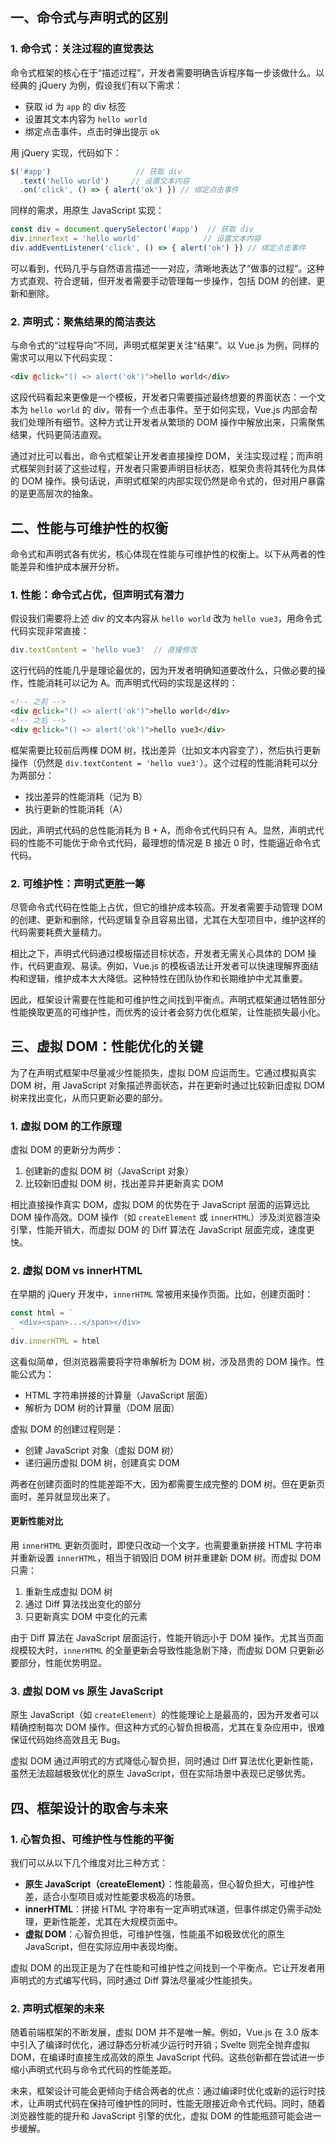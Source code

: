 ## 一、命令式与声明式的区别
### 1. 命令式：关注过程的直觉表达
命令式框架的核心在于“描述过程”，开发者需要明确告诉程序每一步该做什么。以经典的 jQuery 为例，假设我们有以下需求：

+ 获取 id 为 `app` 的 div 标签
+ 设置其文本内容为 `hello world`
+ 绑定点击事件，点击时弹出提示 `ok`

用 jQuery 实现，代码如下：

```javascript
$('#app')                   // 获取 div
  .text('hello world')     // 设置文本内容
  .on('click', () => { alert('ok') }) // 绑定点击事件
```

同样的需求，用原生 JavaScript 实现：

```javascript
const div = document.querySelector('#app')  // 获取 div
div.innerText = 'hello world'              // 设置文本内容
div.addEventListener('click', () => { alert('ok') }) // 绑定点击事件
```

可以看到，代码几乎与自然语言描述一一对应，清晰地表达了“做事的过程”。这种方式直观、符合逻辑，但开发者需要手动管理每一步操作，包括 DOM 的创建、更新和删除。

### 2. 声明式：聚焦结果的简洁表达
与命令式的“过程导向”不同，声明式框架更关注“结果”。以 Vue.js 为例，同样的需求可以用以下代码实现：

```html
<div @click="() => alert('ok')">hello world</div>
```

这段代码看起来更像是一个模板，开发者只需要描述最终想要的界面状态：一个文本为 `hello world` 的 div，带有一个点击事件。至于如何实现，Vue.js 内部会帮我们处理所有细节。这种方式让开发者从繁琐的 DOM 操作中解放出来，只需聚焦结果，代码更简洁直观。

通过对比可以看出，命令式框架让开发者直接操控 DOM，关注实现过程；而声明式框架则封装了这些过程，开发者只需要声明目标状态，框架负责将其转化为具体的 DOM 操作。换句话说，声明式框架的内部实现仍然是命令式的，但对用户暴露的是更高层次的抽象。



## 二、性能与可维护性的权衡
命令式和声明式各有优劣，核心体现在性能与可维护性的权衡上。以下从两者的性能差异和维护成本展开分析。

### 1. 性能：命令式占优，但声明式有潜力
假设我们需要将上述 div 的文本内容从 `hello world` 改为 `hello vue3`，用命令式代码实现非常直接：

```javascript
div.textContent = 'hello vue3'  // 直接修改
```

这行代码的性能几乎是理论最优的，因为开发者明确知道要改什么，只做必要的操作，性能消耗可以记为 A。而声明式代码的实现是这样的：

```html
<!-- 之前 -->
<div @click="() => alert('ok')">hello world</div>
<!-- 之后 -->
<div @click="() => alert('ok')">hello vue3</div>
```

框架需要比较前后两棵 DOM 树，找出差异（比如文本内容变了），然后执行更新操作（仍然是 `div.textContent = 'hello vue3'`）。这个过程的性能消耗可以分为两部分：

+ 找出差异的性能消耗（记为 B）
+ 执行更新的性能消耗（A）

因此，声明式代码的总性能消耗为 B + A，而命令式代码只有 A。显然，声明式代码的性能不可能优于命令式代码，最理想的情况是 B 接近 0 时，性能逼近命令式代码。

### 2. 可维护性：声明式更胜一筹
尽管命令式代码在性能上占优，但它的维护成本较高。开发者需要手动管理 DOM 的创建、更新和删除，代码逻辑复杂且容易出错，尤其在大型项目中，维护这样的代码需要耗费大量精力。

相比之下，声明式代码通过模板描述目标状态，开发者无需关心具体的 DOM 操作，代码更直观、易读。例如，Vue.js 的模板语法让开发者可以快速理解界面结构和逻辑，维护成本大大降低。这种特性在团队协作和长期维护中尤其重要。

因此，框架设计需要在性能和可维护性之间找到平衡点。声明式框架通过牺牲部分性能换取更高的可维护性，而优秀的设计者会努力优化框架，让性能损失最小化。



## 三、虚拟 DOM：性能优化的关键
为了在声明式框架中尽量减少性能损失，虚拟 DOM 应运而生。它通过模拟真实 DOM 树，用 JavaScript 对象描述界面状态，并在更新时通过比较新旧虚拟 DOM 树来找出变化，从而只更新必要的部分。

### 1. 虚拟 DOM 的工作原理
虚拟 DOM 的更新分为两步：

1. 创建新的虚拟 DOM 树（JavaScript 对象）
2. 比较新旧虚拟 DOM 树，找出差异并更新真实 DOM

相比直接操作真实 DOM，虚拟 DOM 的优势在于 JavaScript 层面的运算远比 DOM 操作高效。DOM 操作（如 `createElement` 或 `innerHTML`）涉及浏览器渲染引擎，性能开销大，而虚拟 DOM 的 Diff 算法在 JavaScript 层面完成，速度更快。

### 2. 虚拟 DOM vs innerHTML
在早期的 jQuery 开发中，`innerHTML` 常被用来操作页面。比如，创建页面时：

```javascript
const html = `
  <div><span>...</span></div>
`
div.innerHTML = html
```

这看似简单，但浏览器需要将字符串解析为 DOM 树，涉及昂贵的 DOM 操作。性能公式为：

+ HTML 字符串拼接的计算量（JavaScript 层面）
+ 解析为 DOM 树的计算量（DOM 层面）

虚拟 DOM 的创建过程则是：

+ 创建 JavaScript 对象（虚拟 DOM 树）
+ 递归遍历虚拟 DOM 树，创建真实 DOM

两者在创建页面时的性能差距不大，因为都需要生成完整的 DOM 树。但在更新页面时，差异就显现出来了。

#### 更新性能对比
用 `innerHTML` 更新页面时，即使只改动一个文字，也需要重新拼接 HTML 字符串并重新设置 `innerHTML`，相当于销毁旧 DOM 树并重建新 DOM 树。而虚拟 DOM 只需：

1. 重新生成虚拟 DOM 树
2. 通过 Diff 算法找出变化的部分
3. 只更新真实 DOM 中变化的元素

由于 Diff 算法在 JavaScript 层面运行，性能开销远小于 DOM 操作。尤其当页面规模较大时，`innerHTML` 的全量更新会导致性能急剧下降，而虚拟 DOM 只更新必要部分，性能优势明显。

### 3. 虚拟 DOM vs 原生 JavaScript
原生 JavaScript（如 `createElement`）的性能理论上是最高的，因为开发者可以精确控制每次 DOM 操作。但这种方式的心智负担极高，尤其在复杂应用中，很难保证代码始终高效且无 Bug。

虚拟 DOM 通过声明式的方式降低心智负担，同时通过 Diff 算法优化更新性能，虽然无法超越极致优化的原生 JavaScript，但在实际场景中表现已足够优秀。



## 四、框架设计的取舍与未来
### 1. 心智负担、可维护性与性能的平衡
我们可以从以下几个维度对比三种方式：

+ **原生 JavaScript（createElement）**：性能最高，但心智负担大，可维护性差，适合小型项目或对性能要求极高的场景。
+ **innerHTML**：拼接 HTML 字符串有一定声明式味道，但事件绑定仍需手动处理，更新性能差，尤其在大规模页面中。
+ **虚拟 DOM**：心智负担低，可维护性强，性能虽不如极致优化的原生 JavaScript，但在实际应用中表现均衡。

虚拟 DOM 的出现正是为了在性能和可维护性之间找到一个平衡点。它让开发者用声明式的方式编写代码，同时通过 Diff 算法尽量减少性能损失。

### 2. 声明式框架的未来
随着前端框架的不断发展，虚拟 DOM 并不是唯一解。例如，Vue.js 在 3.0 版本中引入了编译时优化，通过静态分析减少运行时开销；Svelte 则完全抛弃虚拟 DOM，在编译时直接生成高效的原生 JavaScript 代码。这些创新都在尝试进一步缩小声明式代码与命令式代码的性能差距。

未来，框架设计可能会更倾向于结合两者的优点：通过编译时优化或新的运行时技术，让声明式代码在保持可维护性的同时，性能无限接近命令式代码。同时，随着浏览器性能的提升和 JavaScript 引擎的优化，虚拟 DOM 的性能瓶颈可能会进一步缓解。


